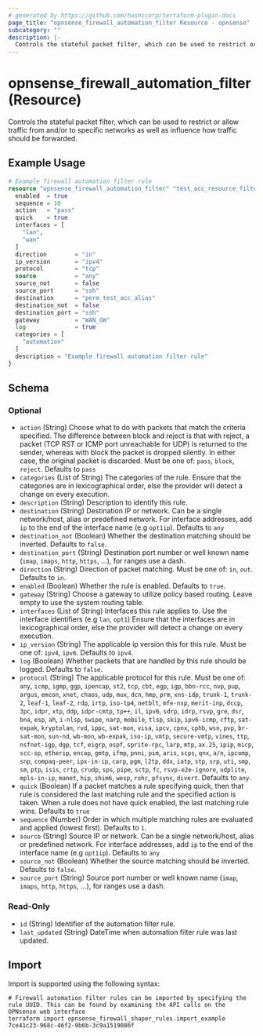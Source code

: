 ```yaml
---
# generated by https://github.com/hashicorp/terraform-plugin-docs
page_title: "opnsense_firewall_automation_filter Resource - opnsense"
subcategory: ""
description: |-
  Controls the stateful packet filter, which can be used to restrict or allow traffic from and/or to specific networks as well as influence how traffic should be forwarded.
---
```


# opnsense_firewall_automation_filter (Resource)

Controls the stateful packet filter, which can be used to restrict or allow traffic from and/or to specific networks as well as influence how traffic should be forwarded.

## Example Usage

```terraform
# Example firewall automation filter rule
resource "opnsense_firewall_automation_filter" "test_acc_resource_filter" {
  enabled  = true
  sequence = 10
  action   = "pass"
  quick    = true
  interfaces = [
    "lan",
    "wan"
  ]
  direction        = "in"
  ip_version       = "ipv4"
  protocol         = "tcp"
  source           = "any"
  source_not       = false
  source_port      = "ssh"
  destination      = "perm_test_acc_alias"
  destination_not  = false
  destination_port = "ssh"
  gateway          = "WAN_GW"
  log              = true
  categories = [
    "automation"
  ]
  description = "Example firewall automation filter rule"
}
```

<!-- schema generated by tfplugindocs -->
## Schema

### Optional

- `action` (String) Choose what to do with packets that match the criteria specified. The difference between block and reject is that with reject, a packet (TCP RST or ICMP port unreachable for UDP) is returned to the sender, whereas with block the packet is dropped silently. In either case, the original packet is discarded. Must be one of: `pass`, `block`, `reject`. Defaults to `pass`
- `categories` (List of String) The categories of the rule. Ensure that the categories are in lexicographical order, else the provider will detect a change on every execution.
- `description` (String) Description to identify this rule.
- `destination` (String) Destination IP or network. Can be a single network/host, alias or predefined network. For interface addresses, add `ip` to the end of the interface name (e.g `opt1ip`). Defaults to `any`
- `destination_not` (Boolean) Whether the destination matching should be inverted. Defaults to `false`.
- `destination_port` (String) Destination port number or well known name (`imap`, `imaps`, `http`, `https`, ...), for ranges use a dash.
- `direction` (String) Direction of packet matching. Must be one of: `in`, `out`. Defaults to `in`.
- `enabled` (Boolean) Whether the rule is enabled. Defaults to `true`.
- `gateway` (String) Choose a gateway to utilize policy based routing. Leave empty to use the system routing table.
- `interfaces` (List of String) Interfaces this rule applies to. Use the interface identifiers (e.g `lan`, `opt1`) Ensure that the interfaces are in lexicographical order, else the provider will detect a change on every execution.
- `ip_version` (String) The applicable ip version this for this rule. Must be one of: `ipv4`, `ipv6`. Defaults to `ipv4`.
- `log` (Boolean) Whether packets that are handled by this rule should be logged. Defaults to `false`.
- `protocol` (String) The applicable protocol for this rule. Must be one of: `any`, `icmp`, `igmp`, `ggp`, `ipencap`, `st2`, `tcp`, `cbt`, `egp`, `igp`, `bbn-rcc`, `nvp`, `pup`, `argus`, `emcon`, `xnet`, `chaos`, `udp`, `mux`, `dcn`, `hmp`, `prm`, `xns-idp`, `trunk-1`, `trunk-2`, `leaf-1`, `leaf-2`, `rdp`, `irtp`, `iso-tp4`, `netblt`, `mfe-nsp`, `merit-inp`, `dccp`, `3pc`, `idpr`, `xtp`, `ddp`, `idpr-cmtp`, `tp++`, `il`, `ipv6`, `sdrp`, `idrp`, `rsvp`, `gre`, `dsr`, `bna`, `esp`, `ah`, `i-nlsp`, `swipe`, `narp`, `mobile`, `tlsp`, `skip`, `ipv6-icmp`, `cftp`, `sat-expak`, `kryptolan`, `rvd`, `ippc`, `sat-mon`, `visa`, `ipcv`, `cpnx`, `cphb`, `wsn`, `pvp`, `br-sat-mon`, `sun-nd`, `wb-mon`, `wb-expak`, `iso-ip`, `vmtp`, `secure-vmtp`, `vines`, `ttp`, `nsfnet-igp`, `dgp`, `tcf`, `eigrp`, `ospf`, `sprite-rpc`, `larp`, `mtp`, `ax.25`, `ipip`, `micp`, `scc-sp`, `etherip`, `encap`, `gmtp`, `ifmp`, `pnni`, `pim`, `aris`, `scps`, `qnx`, `a/n`, `ipcomp`, `snp`, `compaq-peer`, `ipx-in-ip`, `carp`, `pgm`, `l2tp`, `ddx`, `iatp`, `stp`, `srp`, `uti`, `smp`, `sm`, `ptp`, `isis`, `crtp`, `crudp`, `sps`, `pipe`, `sctp`, `fc`, `rsvp-e2e-ignore`, `udplite`, `mpls-in-ip`, `manet`, `hip`, `shim6`, `wesp`, `rohc`, `pfsync`, `divert`. Defaults to `any`.
- `quick` (Boolean) If a packet matches a rule specifying quick, then that rule is considered the last matching rule and the specified action is taken. When a rule does not have quick enabled, the last matching rule wins. Defaults to `true`
- `sequence` (Number) Order in which multiple matching rules are evaluated and applied (lowest first). Defaults to `1`.
- `source` (String) Source IP or network. Can be a single network/host, alias or predefined network. For interface addresses, add `ip` to the end of the interface name (e.g `opt1ip`). Defaults to `any`
- `source_not` (Boolean) Whether the source matching should be inverted. Defaults to `false`.
- `source_port` (String) Source port number or well known name (`imap`, `imaps`, `http`, `https`, ...), for ranges use a dash.

### Read-Only

- `id` (String) Identifier of the automation filter rule.
- `last_updated` (String) DateTime when automation filter rule was last updated.

## Import

Import is supported using the following syntax:

```shell
# Firewall automation filter rules can be imported by specifying the rule UUID. This can be found by examining the API calls on the OPNsense web interface
terraform import opnsense_firewall_shaper_rules.import_example 7ce41c23-968c-46f2-9b6b-3c9a1519086f
```
